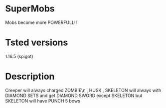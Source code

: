 # SuperMobs
Mobs become more POWERFULL!!
# Tsted versions
1.16.5 (spigot)
# Description
Creeper will always charged
ZOMBIE\n , HUSK , SKELETON will always with DIAMOND SETS and get DIAMOND SWORD except SKELETON
but SKELETON will have PUNCH 5 bows
